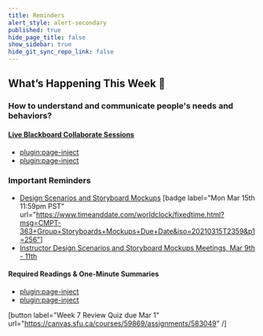 ```yaml
---
title: Reminders
alert_style: alert-secondary
published: true
hide_page_title: false
show_sidebar: true
hide_git_sync_repo_link: false
---
```


## What’s Happening This Week 💫

### How to understand and communicate people's needs and behaviors?

#### [Live Blackboard Collaborate Sessions](https://canvas.sfu.ca/courses/59869/external_tools/3544)  

*   [plugin:page-inject](/211/online-sessions/week-07-1)
*   [plugin:page-inject](/211/online-sessions/week-07-2)


### Important Reminders

* [Design Scenarios and Storyboard Mockups](https://canvas.sfu.ca/courses/59869/assignments/583038) [badge label="Mon Mar 15th 11:59pm PST" url="https://www.timeanddate.com/worldclock/fixedtime.html?msg=CMPT-363+Group+Storyboards+Mockups+Due+Date&iso=20210315T2359&p1=256"]
* [Instructor Design Scenarios and Storyboard Mockups Meetings, Mar 9th - 11th](https://canvas.sfu.ca/calendar#view_name=month&view_start=2021-03-09)

#### Required Readings & One-Minute Summaries

*   [plugin:page-inject](/211/lms-assignments/one-minute-summaries/week-07-1)
*   [plugin:page-inject](/211/lms-assignments/one-minute-summaries/week-07-2)

[button label="Week 7 Review Quiz due Mar 1" url="https://canvas.sfu.ca/courses/59869/assignments/583049" /]
